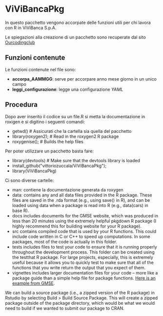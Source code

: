 # ViViBancaPkg
In questo pacchetto vengono accorpate delle funzioni utili per chi lavora con R in ViViBanca S.p.A.   

Le spiegazioni alla creazione di un pacchetto sono recuperate dal sito [Ourcodingclub](https://ourcodingclub.github.io/tutorials/writing-r-package/#:~:text=To%20get%20started%20on%20a,with%20the%20New%20Directory%20option.) 

## Funzioni contenute
Le funzioni contenute nel file sono:

- **accorpa_AAMMGG**: serve per accorpare anno mese giorno in un unico campo
- **leggi_configurazione**: legge una configurazione *YAML*

## Procedura

Dopo aver inserito il codice su un file.R si metta la documentazione in roxigen e si digitino i seguenti comandi:

- getwd()            # Assicurati che la cartella sia quella del pacchetto
- library(roxygen2); # Read in the roxygen2 R package
- roxygenise();      # Builds the help files


Per poter utilizzare un pacchetto basta fare:

- library(devtools) # Make sure that the devtools library is loaded
- install_github("vittoriozuccala/ViViBancaPkg");
- library(ViViBancaPkg)


Ci sono diverse cartelle:

- man: contiene la documentazione generata da roxygen
- data: contains any and all data files provided in the R package. These files are saved in the .rda format (e.g., using save() in R), and can be loaded using data when a package is read into R (e.g., data(cars) in base R).
- docs includes documents for the GMSE website, which was produced in less than 20 minutes using the extremely helpful pkgdown R package (I highly recommend this for building website for your R package).
- src contains compiled code that is used by your R functions. This could include code written in C or C++ to speed up computations. In some packages, most of the code is actually in this folder.
- tests includes files to test your code to ensure that it is running properly throughout the development process. This folder can be created using the testthat R package. For large projects, especially, this is extremely useful because it allows you to quickly test to make sure that all of the functions that you write return the output that you expect of them.
- vignettes includes larger documentation files for your code – more like a package guide than a simple help file for package functions. [Here is an example from GMSE](https://confoobio.github.io/gmse/articles/SI1.html).


We can build a source package (i.e., a zipped version of the R package) in Rstudio by selecting Build > Build Source Package. This will create a zipped package outside of the package directory, which would be what we would need to build if we wanted to submit our package to CRAN.